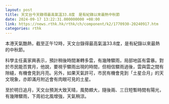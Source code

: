 ```yaml
---
layout: post
title: 天文台今天錄得最高氣溫33.8度　是有紀錄以來最熱中秋節
date: 2024-09-17 13:22:31.000000000 +08:00
link: https://news.rthk.hk/rthk/ch/component/k2/1770930-20240917.htm
categories: rthk
---
```


本港天氣酷熱，截至正午12時，天文台錄得最高氣溫33.8度，是有紀錄以來最熱的中秋節。

科學主任黃家興表示，預計稍後時間漸轉多雲，有幾陣驟雨，局部地區有雷暴。對於市民能否賞月，他說，要視乎驟雨出現的時間，但相信驟雨過後，雲與雲之間有隙縫，有機會見到月亮。另外，如果天氣許可，市民有機會見到「土星合月」的天文現象，亦即滿月附近會有肉眼可見的土星。

至於明日追月，天文台預測大致天晴，風勢頗大，隨後兩、三日短暫時間有陽光，有幾陣驟雨，下周初北風增強，天氣稍涼。
